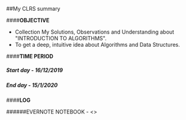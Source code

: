 ##My CLRS summary

####__OBJECTIVE__
* Collection My Solutions, Observations and Understanding about "INTRODUCTION TO ALGORITHMS".
* To get a deep, intuitive idea about Algorithms and Data Structures.

####__TIME PERIOD__
##### Start day - 16/12/2019
##### End day   - 15/1/2020

####__LOG__


######EVERNOTE NOTEBOOK - <>